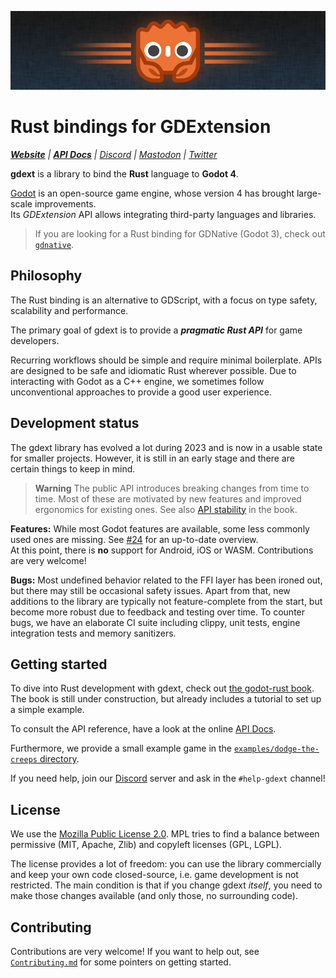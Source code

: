 ![logo.png](assets/gdext-ferris.png)

# Rust bindings for GDExtension

_**[Website]** | **[API Docs]** | [Discord] | [Mastodon] | [Twitter]_

**gdext** is a library to bind the **Rust** language to **Godot 4**.

[Godot] is an open-source game engine, whose version 4 has brought large-scale improvements.  
Its _GDExtension_ API allows integrating third-party languages and libraries.

> If you are looking for a Rust binding for GDNative (Godot 3), check out [`gdnative`].


## Philosophy

The Rust binding is an alternative to GDScript, with a focus on type safety, scalability and performance.

The primary goal of gdext is to provide a _**pragmatic Rust API**_ for game developers.

Recurring workflows should be simple and require minimal boilerplate. APIs are designed to be safe and idiomatic Rust wherever possible.
Due to interacting with Godot as a C++ engine, we sometimes follow unconventional approaches to provide a good user experience.


## Development status

The gdext library has evolved a lot during 2023 and is now in a usable state for smaller projects.
However, it is still in an early stage and there are certain things to keep in mind.

> **Warning**
> The public API introduces breaking changes from time to time. Most of these are motivated by new features and
> improved ergonomics for existing ones. See also [API stability] in the book.

**Features:** While most Godot features are available, some less commonly used ones are missing. See [#24] for an up-to-date overview.  
At this point, there is **no** support for Android, iOS or WASM. Contributions are very welcome!

**Bugs:** Most undefined behavior related to the FFI layer has been ironed out, but there may still be occasional safety issues. Apart from that,
new additions to the library are typically not feature-complete from the start, but become more robust due to feedback and testing over time.
To counter bugs, we have an elaborate CI suite including clippy, unit tests, engine integration tests and memory sanitizers.


## Getting started

To dive into Rust development with gdext, check out [the godot-rust book][book]. The book is still under construction,
but already includes a tutorial to set up a simple example.

To consult the API reference, have a look at the online [API Docs].

Furthermore, we provide a small example game in the [`examples/dodge-the-creeps` directory][dodge-the-creeps].

If you need help, join our [Discord] server and ask in the `#help-gdext` channel!


## License

We use the [Mozilla Public License 2.0][mpl]. MPL tries to find a balance between permissive (MIT, Apache, Zlib) and copyleft licenses (GPL, LGPL).

The license provides a lot of freedom: you can use the library commercially and keep your own code closed-source,
i.e. game development is not restricted. The main condition is that if you change gdext _itself_, you need to make
those changes available (and only those, no surrounding code).


## Contributing

Contributions are very welcome! If you want to help out, see [`Contributing.md`](Contributing.md) for some pointers on getting started.

[#24]: https://github.com/godot-rust/gdext/issues/24
[`gdnative`]: https://github.com/godot-rust/gdnative
[API Docs]: https://godot-rust.github.io/docs/gdext
[API stability]: https://godot-rust.github.io/book/gdext/advanced/compatibility.html#rust-api-stability
[book]: https://godot-rust.github.io/book/gdext
[Discord]: https://discord.gg/aKUCJ8rJsc
[dodge-the-creeps]: examples/dodge-the-creeps
[Godot]: https://godotengine.org
[Mastodon]: https://mastodon.gamedev.place/@GodotRust
[mpl]: https://www.mozilla.org/en-US/MPL
[Twitter]: https://twitter.com/GodotRust
[Website]: https://godot-rust.github.io
